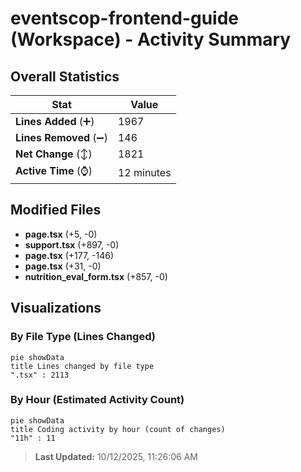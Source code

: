 # eventscop-frontend-guide (Workspace) - Activity Summary 

## Overall Statistics

| Stat                   | Value                                                             |
| ---------------------- | ----------------------------------------------------------------- |
| **Lines Added** (➕)   | 1967                                          |
| **Lines Removed** (➖) | 146                                        |
| **Net Change** (↕)    | 1821                |
| **Active Time** (⌚)   | 12 minutes |


## Modified Files
- **page.tsx** (+5, -0)
- **support.tsx** (+897, -0)
- **page.tsx** (+177, -146)
- **page.tsx** (+31, -0)
- **nutrition_eval_form.tsx** (+857, -0)

## Visualizations

### By File Type (Lines Changed)

```mermaid
pie showData
title Lines changed by file type
".tsx" : 2113
```

### By Hour (Estimated Activity Count)

```mermaid
pie showData
title Coding activity by hour (count of changes)
"11h" : 11
```


> **Last Updated:** 10/12/2025, 11:26:06 AM